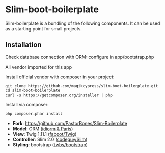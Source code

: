 # Slim-boot-boilerplate

Slim-boilerplate is a bundling of the following components. It can be used as a starting point for small projects.

## Installation

Check database connection with ORM::configure in app/bootstrap.php 

All vendor imported for this app

Install official vendor with composer in your project:

```
git clone https://github.com/magikcypress/slim-boot-boilerplate.git
cd slim-boot-boilerplate
curl -s https://getcomposer.org/installer | php
```

Install via composer:

```
php composer.phar install
```


* __Fork__: https://github.com/PastorBones/Slim-Boilerplate
* __Model__: ORM ([idiorm & Paris](http://j4mie.github.io/idiormandparis/))
* __View__: Twig 1.11.1 ([fabpot/Twig](https://github.com/fabpot/Twig))
* __Controller__: Slim 2.0 ([codeguy/Slim](https://github.com/codeguy/Slim))
* __Styling__: bootstrap ([twbs/bootstrap](https://github.com/twbs/bootstrap))
